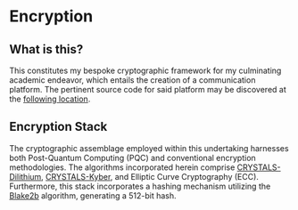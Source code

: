 # Encryption

## What is this?

This constitutes my bespoke cryptographic framework for my culminating academic endeavor, which entails the creation of a communication platform. The pertinent source code for said platform may be discovered at the [following location](https://github.com/benni347/abschluss_arbeit).

## Encryption Stack

The cryptographic assemblage employed within this undertaking harnesses both Post-Quantum Computing (PQC) and conventional encryption methodologies. The algorithms incorporated herein comprise [CRYSTALS-Dilithium](https://pq-crystals.org/dilithium/index.shtml), [CRYSTALS-Kyber](https://pq-crystals.org/kyber/), and Elliptic Curve Cryptography (ECC). Furthermore, this stack incorporates a hashing mechanism utilizing the [Blake2b](https://www.blake2.net/) algorithm, generating a 512-bit hash.
